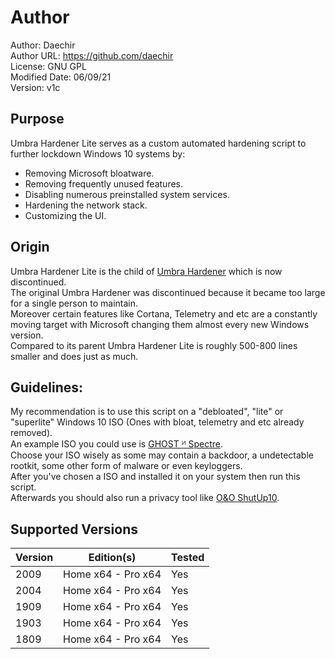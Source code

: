# Author
Author: Daechir <br/>
Author URL: https://github.com/daechir <br/>
License: GNU GPL <br/>
Modified Date: 06/09/21 <br/>
Version: v1c


## Purpose
Umbra Hardener Lite serves as a custom automated hardening script to further lockdown Windows 10 systems by:
+ Removing Microsoft bloatware.
+ Removing frequently unused features.
+ Disabling numerous preinstalled system services.
+ Hardening the network stack.
+ Customizing the UI.


## Origin
Umbra Hardener Lite is the child of [Umbra Hardener](https://github.com/daechir/umbra-hardener) which is now discontinued.<br/>
The original Umbra Hardener was discontinued because it became too large for a single person to maintain.<br/>
Moreover certain features like Cortana, Telemetry and etc are a constantly moving target with Microsoft changing them almost every new Windows version.<br/>
Compared to its parent Umbra Hardener Lite is roughly 500-800 lines smaller and does just as much.


## Guidelines:
My recommendation is to use this script on a "debloated", "lite" or "superlite" Windows 10 ISO (Ones with bloat, telemetry and etc already removed).<br/>
An example ISO you could use is [GHOST ᴻ Spectre](https://www.youtube.com/watch?v=PoEmy0IVvy8).<br/>
Choose your ISO wisely as some may contain a backdoor, a undetectable rootkit, some other form of malware or even keyloggers.<br/>
After you've chosen a ISO and installed it on your system then run this script.<br/>
Afterwards you should also run a privacy tool like [O&O ShutUp10](https://www.oo-software.com/en/shutup10).


## Supported Versions
 | Version | Edition(s) | Tested |
 | --- | --- | --- |
 | 2009 | Home x64 - Pro x64 | Yes |
 | 2004 | Home x64 - Pro x64 | Yes |
 | 1909 | Home x64 - Pro x64 | Yes |
 | 1903 | Home x64 - Pro x64 | Yes |
 | 1809 | Home x64 - Pro x64 | Yes |


